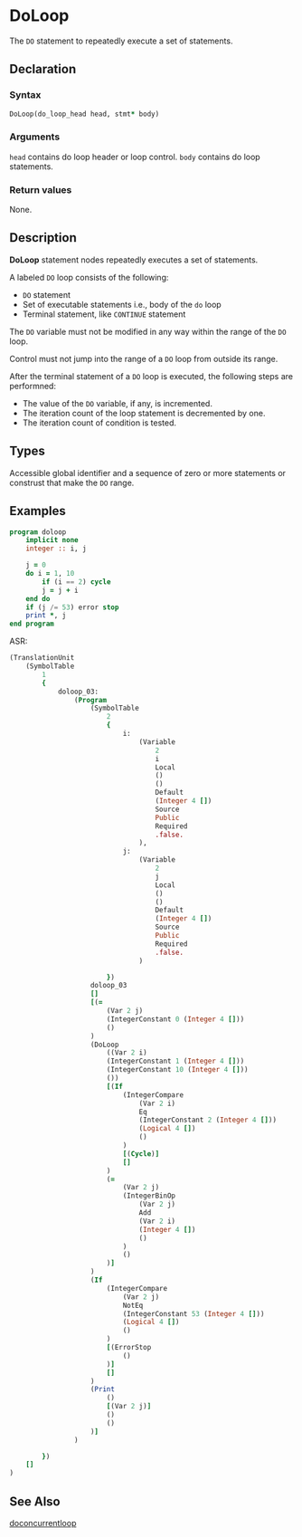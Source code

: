 # DoLoop

The `DO` statement to repeatedly execute a set of statements.

## Declaration

### Syntax

```fortran
DoLoop(do_loop_head head, stmt* body)
```

### Arguments

`head` contains do loop header or loop control.
`body` contains do loop statements.

### Return values

None.

## Description

**DoLoop** statement nodes repeatedly executes a set of statements.

A labeled `DO` loop consists of the following:
- `DO` statement
- Set of executable statements i.e., body of the `do` loop
- Terminal statement, like `CONTINUE` statement

The `DO` variable must not be modified in any way within the range of the `DO`
loop.

Control must not jump into the range of a `DO` loop from outside its range.

After the terminal statement of a `DO` loop is executed, the following steps are
performned:
- The value of the `DO` variable, if any, is incremented.
- The iteration count of the loop statement is decremented by one.
- The iteration count of condition is tested.

## Types

Accessible global identifier and a sequence of zero or more statements or
construst that make the `DO` range.

## Examples

```fortran
program doloop
    implicit none
    integer :: i, j

    j = 0
    do i = 1, 10
        if (i == 2) cycle
        j = j + i
    end do
    if (j /= 53) error stop
    print *, j
end program
```

ASR:

```fortran
(TranslationUnit
    (SymbolTable
        1
        {
            doloop_03:
                (Program
                    (SymbolTable
                        2
                        {
                            i:
                                (Variable
                                    2
                                    i
                                    Local
                                    ()
                                    ()
                                    Default
                                    (Integer 4 [])
                                    Source
                                    Public
                                    Required
                                    .false.
                                ),
                            j:
                                (Variable
                                    2
                                    j
                                    Local
                                    ()
                                    ()
                                    Default
                                    (Integer 4 [])
                                    Source
                                    Public
                                    Required
                                    .false.
                                )

                        })
                    doloop_03
                    []
                    [(=
                        (Var 2 j)
                        (IntegerConstant 0 (Integer 4 []))
                        ()
                    )
                    (DoLoop
                        ((Var 2 i)
                        (IntegerConstant 1 (Integer 4 []))
                        (IntegerConstant 10 (Integer 4 []))
                        ())
                        [(If
                            (IntegerCompare
                                (Var 2 i)
                                Eq
                                (IntegerConstant 2 (Integer 4 []))
                                (Logical 4 [])
                                ()
                            )
                            [(Cycle)]
                            []
                        )
                        (=
                            (Var 2 j)
                            (IntegerBinOp
                                (Var 2 j)
                                Add
                                (Var 2 i)
                                (Integer 4 [])
                                ()
                            )
                            ()
                        )]
                    )
                    (If
                        (IntegerCompare
                            (Var 2 j)
                            NotEq
                            (IntegerConstant 53 (Integer 4 []))
                            (Logical 4 [])
                            ()
                        )
                        [(ErrorStop
                            ()
                        )]
                        []
                    )
                    (Print
                        ()
                        [(Var 2 j)]
                        ()
                        ()
                    )]
                )

        })
    []
)

```

## See Also

[doconcurrentloop](doconcurrentloop.md)
